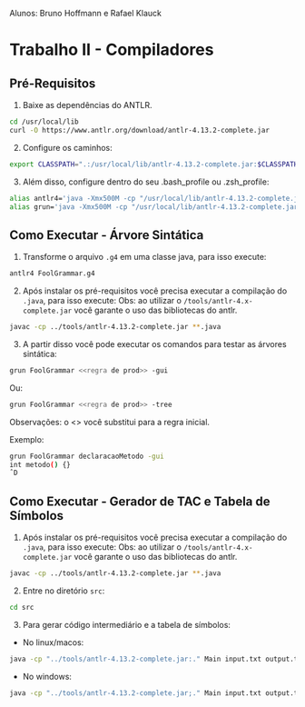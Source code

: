 Alunos: Bruno Hoffmann e Rafael Klauck

# Trabalho II - Compiladores

## Pré-Requisitos

1. Baixe as dependências do ANTLR.

```bash
cd /usr/local/lib
curl -O https://www.antlr.org/download/antlr-4.13.2-complete.jar
```

2. Configure os caminhos:

```bash
export CLASSPATH=".:/usr/local/lib/antlr-4.13.2-complete.jar:$CLASSPATH"
```

3. Além disso, configure dentro do seu .bash_profile ou .zsh_profile:

```bash
alias antlr4='java -Xmx500M -cp "/usr/local/lib/antlr-4.13.2-complete.jar:$CLASSPATH" org.antlr.v4.Tool'
alias grun='java -Xmx500M -cp "/usr/local/lib/antlr-4.13.2-complete.jar:$CLASSPATH" org.antlr.v4.gui.TestRig'
```

## Como Executar - Árvore Sintática

1. Transforme o arquivo `.g4` em uma classe java, para isso execute:

```bash
antlr4 FoolGrammar.g4
```

2. Após instalar os pré-requisitos você precisa executar a compilação do `.java`, para isso execute:
   Obs: ao utilizar o `/tools/antlr-4.x-complete.jar` você garante o uso das bibliotecas do antlr.

```bash
javac -cp ../tools/antlr-4.13.2-complete.jar **.java
```

3. A partir disso você pode executar os comandos para testar as árvores sintática:

```bash
grun FoolGrammar <<regra de prod>> -gui
```

Ou:

```bash
grun FoolGrammar <<regra de prod>> -tree
```

Observações: o <<regra de prod>> você substitui para a regra inicial.

Exemplo:

```bash
grun FoolGrammar declaracaoMetodo -gui
int metodo() {}
ˆD
```

## Como Executar - Gerador de TAC e Tabela de Símbolos

1. Após instalar os pré-requisitos você precisa executar a compilação do `.java`, para isso execute:
   Obs: ao utilizar o `/tools/antlr-4.x-complete.jar` você garante o uso das bibliotecas do antlr.

```bash
javac -cp ../tools/antlr-4.13.2-complete.jar **.java
``` 

2. Entre no diretório `src`:
```bash
cd src
```

3. Para gerar código intermediário e a tabela de símbolos:

- No linux/macos:
```bash
java -cp "../tools/antlr-4.13.2-complete.jar:." Main input.txt output.txt
```

- No windows:

```bash
java -cp "../tools/antlr-4.13.2-complete.jar;." Main input.txt output.txt
```